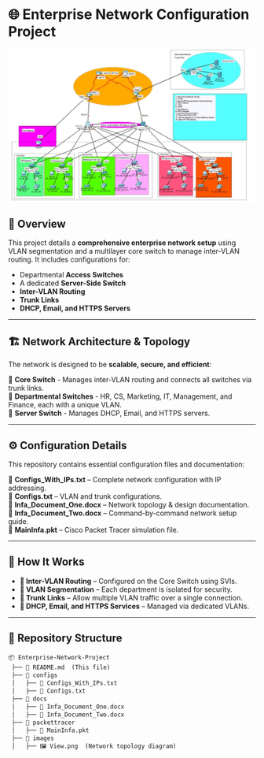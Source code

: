 # 🌐 Enterprise Network Configuration Project

![Network Topology](Capture.JPG)

## 📌 Overview
This project details a **comprehensive enterprise network setup** using VLAN segmentation and a multilayer core switch to manage inter-VLAN routing. It includes configurations for:
- Departmental **Access Switches**
- A dedicated **Server-Side Switch**
- **Inter-VLAN Routing**
- **Trunk Links**
- **DHCP, Email, and HTTPS Servers**

---

## 🏗 Network Architecture & Topology

The network is designed to be **scalable, secure, and efficient**:

🔹 **Core Switch** - Manages inter-VLAN routing and connects all switches via trunk links.  
🔹 **Departmental Switches** - HR, CS, Marketing, IT, Management, and Finance, each with a unique VLAN.  
🔹 **Server Switch** - Manages DHCP, Email, and HTTPS servers.  

---

## ⚙️ Configuration Details

This repository contains essential configuration files and documentation:

📂 **Configs_With_IPs.txt** – Complete network configuration with IP addressing.  
📂 **Configs.txt** – VLAN and trunk configurations.  
📂 **Infa_Document_One.docx** – Network topology & design documentation.  
📂 **Infa_Document_Two.docx** – Command-by-command network setup guide.  
📂 **MainInfa.pkt** – Cisco Packet Tracer simulation file.  

---

## 🔧 How It Works

- **🔹 Inter-VLAN Routing** – Configured on the Core Switch using SVIs.
- **🔹 VLAN Segmentation** – Each department is isolated for security.
- **🔹 Trunk Links** – Allow multiple VLAN traffic over a single connection.
- **🔹 DHCP, Email, and HTTPS Services** – Managed via dedicated VLANs.

---

## 📂 Repository Structure

```plaintext
📦 Enterprise-Network-Project
 ├── 📜 README.md  (This file)
 ├── 📂 configs
 │   ├── 📜 Configs_With_IPs.txt
 │   ├── 📜 Configs.txt
 ├── 📂 docs
 │   ├── 📜 Infa_Document_One.docx
 │   ├── 📜 Infa_Document_Two.docx
 ├── 📂 packettracer
 │   ├── 📜 MainInfa.pkt
 ├── 📂 images
 │   ├── 🖼 View.png  (Network topology diagram)
